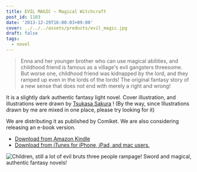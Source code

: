 ```yaml
---
title: EVIL MAGIC ~ Magical Witchcraft
post_id: 1103
date: '2013-12-29T16:00:03+09:00'
cover: ../../../assets/products/evil_magic.jpg
draft: false
tags:
  - novel
---
```


> Enna and her younger brother who can use magical abilities, and childhood friend is famous as a village's evil gangsters threesome. But worse one, childhood friend was kidnapped by the lord, and they ramped up even in the lords of the lords! The original fantasy story of a new sense that does not end with merely a right and wrong!

It is a slightly dark authentic fantasy light novel. Cover illustration, and illustrations were drawn by [Tsukasa Sakura](http://dungeonmania.web.fc2.com/) ! (By the way, since Illustrations drawn by me are mixed in one place, please try looking for it)

We are distributing it as published by Comiket. We are also considering releasing an e-book version.

* [Download from Amazon Kindle](https://amzn.to/2KA8B9f)
* [Download from iTunes for iPhone, iPad, and mac users.](https://itunes.apple.com/jp/book/evil-magic/id1380674072)

![Children, still a lot of evil bruts three people rampage! Sword and magical, authentic fantasy novels!](https://danmaq.com/wp-content/uploads/2012/11/em_POP-300x300.png)
